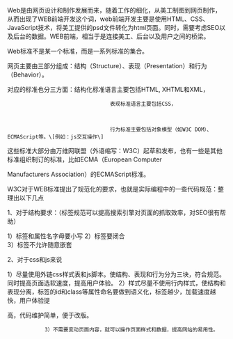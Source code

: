 Web是由网页设计和制作发展而来，随着工作的细化，从美工制图到网页制作，从而出现了WEB前端开发这个词，web前端开发主要是使用HTML、CSS、JavaScript技术，将美工提供的psd文件转化为html页面。同时，需要考虑SEO以及后台的数据。WEB前端，相当于是连接美工、后台以及用户之间的桥梁。

Web标准不是某一个标准，而是一系列标准的集合。

网页主要由三部分组成：结构（Structure）、表现（Presentation）和行为（Behavior）。

对应的标准也分三方面：结构化标准语言主要包括HTML, XHTML和XML，


                                     表现标准语言主要包括CSS，



                                     行为标准主要包括对象模型（如W3C DOM）、ECMAScript等。\[例如：js交互操作\]



这些标准大部分由万维网联盟（外语缩写：W3C）起草和发布，也有一些是其他标准组织制订的标准，比如ECMA（European Computer


Manufacturers Association）的ECMAScript标准。

W3C对于WEB标准提出了规范化的要求，也就是实际编程中的一些代码规范：整理出以下几点

  1、对于结构要求：（标签规范可以提高搜索引擎对页面的抓取效率，对SEO很有帮助）

  1）标签和属性名字母要小写
  2）标签要闭合              
  3）标签不允许随意嵌套

  2、对于css和js来说

   1）尽量使用外链css样式表和js脚本。使结构、表现和行为分为三块，符合规范。同时提高页面选软速度，提高用户体验。
   2）样式尽量不使用行内样式，使结构和表现分离，标签的id和class等属性命名要做到语义化，标签越少，加载速度越快，用户体验提


高，代码维护简单，便于改版。


                3）不需要变动页面内容，就可以操作页面样式和数据，提高网站的易用性。





